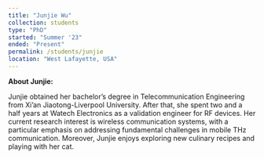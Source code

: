 ```yaml
---
title: "Junjie Wu"
collection: students
type: "PhD"
started: "Summer '23"
ended: "Present"
permalink: /students/junjie
location: "West Lafayette, USA"
---
```


**About Junjie:**

Junjie obtained her bachelor’s degree in Telecommunication Engineering from Xi’an Jiaotong-Liverpool University.
After that, she spent two and a half years at Watech Electronics as a validation engineer for RF devices.
Her current research interest is wireless communication systems,
with a particular emphasis on addressing fundamental challenges in mobile THz communication.
Moreover, Junjie enjoys exploring new culinary recipes and playing with her cat.